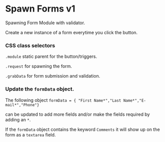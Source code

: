 Spawn Forms v1
==========

Spawning Form Module with validator.

Create a new instance of a form everytime you click the button.

### CSS class selectors

`.module` static parent for the button/triggers.

`.request` for spawning the form.

`.grabData` for form submission and validation.


### Update the `formData` object.

The following object `formData = { "First Name*","Last Name*","E-mail*","Phone"}` 

can be updated to add more fields and/or make the fields required by adding an `*`.

If the `formData` object contains the keyword `Comments` it will show up on the form as a `textarea` field.
